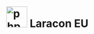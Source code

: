  # <img src="https://raw.githubusercontent.com/hampusborgos/country-flags/main/svg/eu.svg" alt="php" width="55" height="55"/> Laracon EU
